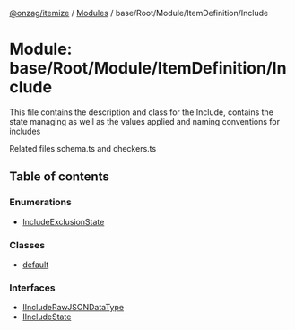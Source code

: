 [@onzag/itemize](../README.md) / [Modules](../modules.md) / base/Root/Module/ItemDefinition/Include

# Module: base/Root/Module/ItemDefinition/Include

This file contains the description and class for the Include, contains the state
managing as well as the values applied and naming conventions for includes

Related files schema.ts and checkers.ts

## Table of contents

### Enumerations

- [IncludeExclusionState](../enums/base_Root_Module_ItemDefinition_Include.IncludeExclusionState.md)

### Classes

- [default](../classes/base_Root_Module_ItemDefinition_Include.default.md)

### Interfaces

- [IIncludeRawJSONDataType](../interfaces/base_Root_Module_ItemDefinition_Include.IIncludeRawJSONDataType.md)
- [IIncludeState](../interfaces/base_Root_Module_ItemDefinition_Include.IIncludeState.md)
